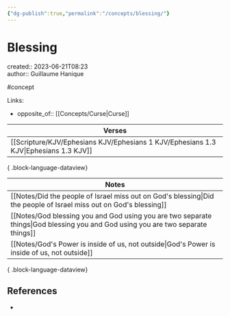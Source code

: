 ```yaml
---
{"dg-publish":true,"permalink":"/concepts/blessing/"}
---
```



# Blessing

created:: 2023-06-21T08:23  
author:: Guillaume Hanique  

#concept

Links:

- opposite_of:: [[Concepts/Curse\|Curse]]

| Verses                                                                                  |
| --------------------------------------------------------------------------------------- |
| [[Scripture/KJV/Ephesians KJV/Ephesians 1 KJV/Ephesians 1.3 KJV\|Ephesians 1.3 KJV]] |

{ .block-language-dataview}

| Notes                                                                                                                               |
| ----------------------------------------------------------------------------------------------------------------------------------- |
| [[Notes/Did the people of Israel miss out on God's blessing\|Did the people of Israel miss out on God's blessing]]               |
| [[Notes/God blessing you and God using you are two separate things\|God blessing you and God using you are two separate things]] |
| [[Notes/God's Power is inside of us, not outside\|God's Power is inside of us, not outside]]                                     |

{ .block-language-dataview}

## References

- 
